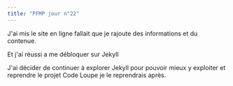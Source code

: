 ```yaml
---
title: "PFMP jour n°22"
---
```


J'ai mis le site en ligne fallait que je rajoute des informations et du contenue.

Et j'ai réussi a me débloquer sur Jekyll

J'ai décider de continuer à explorer Jekyll pour pouvoir mieux y  exploiter et reprendre le projet Code Loupe je le reprendrais après.
